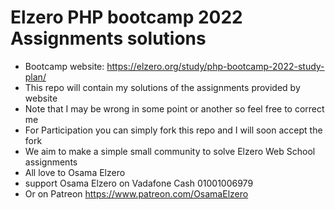 # Elzero PHP bootcamp 2022 Assignments solutions
- Bootcamp website: https://elzero.org/study/php-bootcamp-2022-study-plan/
- This repo will contain my solutions of the assignments provided by website
- Note that I may be wrong in some point or another so feel free to correct me
- For Participation you can simply fork this repo and I will soon accept the fork
- We aim to make a simple small community to solve Elzero Web School assignments
- All love to Osama Elzero
- support Osama Elzero on Vadafone Cash 01001006979
- Or on Patreon https://www.patreon.com/OsamaElzero
